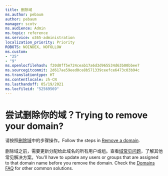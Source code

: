 ```yaml
---
title: 删除域
ms.author: pebaum
author: pebaum
manager: scotv
ms.audience: Admin
ms.topic: reference
ms.service: o365-administration
localization_priority: Priority
ROBOTS: NOINDEX, NOFOLLOW
ms.custom:
- "25"
- "9"
ms.openlocfilehash: f20d0ff5e724ceab17a6d3d965534d63b00bbee7
ms.sourcegitcommit: 2d617ae59eed0ce8b571339ceefce6473c03b94c
ms.translationtype: HT
ms.contentlocale: zh-CN
ms.lasthandoff: 05/19/2021
ms.locfileid: "52569569"
---
```

# <a name="trying-to-remove-your-domain"></a><span data-ttu-id="8f281-102">尝试删除你的域？</span><span class="sxs-lookup"><span data-stu-id="8f281-102">Trying to remove your domain?</span></span>

<span data-ttu-id="8f281-103">请按照[删除域](/microsoft-365/admin/get-help-with-domains/remove-a-domain)中的步骤操作。</span><span class="sxs-lookup"><span data-stu-id="8f281-103">Follow the steps in [Remove a domain](/microsoft-365/admin/get-help-with-domains/remove-a-domain).</span></span>
  
<span data-ttu-id="8f281-p101">删除域之前，需要更新分配给此域名的所有用户或组。查看[域常见问题](/microsoft-365/admin/setup/domains-faq)，了解其他常见解决方案。</span><span class="sxs-lookup"><span data-stu-id="8f281-p101">You'll have to update any users or groups that are assigned to that domain name before you remove the domain. Check the [Domains FAQ](/microsoft-365/admin/setup/domains-faq) for other common solutions.</span></span>
  